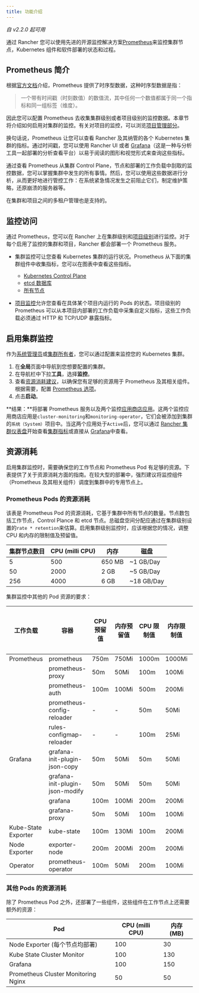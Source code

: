 ```yaml
---
title: 功能介绍
---
```


_自 v2.2.0 起可用_

通过 Rancher 您可以使用先进的开源监控解决方案[Prometheus](https://prometheus.io/)来监控集群节点，Kubernetes 组件和软件部署的状态和过程。

## Prometheus 简介

根据[官方文档](https://prometheus.io/docs/concepts/data_model/)介绍，Prometheus 提供了时序型数据，这种时序型数据是指：

> 一个带有时间戳（时刻数值）的数值流，其中任何一个数值都属于同一个指标和同一组标签（维度）。

因此您可以配置 Prometheus 去收集集群级别或者项目级别的监控数据。本章节将介绍如何启用对集群的监控。有关对项目的监控，可以浏览[项目管理部分](/docs/project-admin/tools/monitoring/_index)。

换句话说，Prometheus 让您可以查看 Rancher 及其纳管的各个 Kubernetes 集群的指标。通过时间戳，您可以使用 Rancher UI 或者 [Grafana](https://grafana.com/)（这是一种与分析工具一起部署的分析查看平台）以易于阅读的图形和视觉形式来查询这些指标。

通过查看 Prometheus 从集群 Control Plane，节点和部署的工作负载中刮取的监控数据，您可以掌握集群中发生的所有事情。然后，您可以使用这些数据进行分析，从而更好地进行管控工作：在系统紧急情况发生之前阻止它们，制定维护策略，还原崩溃的服务器等。

在集群和项目之间的多租户管理也是支持的。

## 监控访问

通过 Prometheus，您可以在 Rancher 上在集群级别和[项目级别](/docs/project-admin/tools/monitoring/_index)进行监控。对于每个启用了监控的集群和项目，Rancher 都会部署一个 Prometheus 服务。

- 集群监控可让您查看 Kubernetes 集群的运行状况。Prometheus 从下面的集群组件中收集指标，您可以在图表中查看这些指标。

  - [Kubernetes Control Plane](/docs/cluster-admin/tools/monitoring/cluster-metrics/_index)
  - [etcd 数据库](/docs/cluster-admin/tools/monitoring/cluster-metrics/_index)
  - [所有节点](/docs/cluster-admin/tools/monitoring/cluster-metrics/_index)

- [项目监控](/docs/project-admin/tools/monitoring/_index)允许您查看在具体某个项目内运行的 Pods 的状态。项目级别的 Prometheus 可以从本项目内部署的工作负载中采集自定义指标，这些工作负载必须通过 HTTP 和 TCP/UDP 暴露指标。

## 启用集群监控

作为[系统管理员](/docs/admin-settings/rbac/global-permissions/_index)或[集群所有者](/docs/admin-settings/rbac/cluster-project-roles/_index)，您可以通过配置来监控您的 Kubernetes 集群。

1. 在**全局**页面中导航到您想要配置的集群。
1. 在导航栏中下拉**工具**，选择**监控**。
1. 查看[资源消耗建议](#资源消耗)，以确保您有足够的资源用于 Prometheus 及其相关组件。根据需要，配置 [Prometheus 选项](/docs/cluster-admin/tools/monitoring/prometheus/_index)。
1. 点击**启动**。

**结果：**将部署 Prometheus 服务以及两个监控[应用商店应用](/docs/catalog/launching-apps/_index)。这两个监控应用商店应用是`cluster-monitoring`和`monitoring-operator`，它们会被添加到集群的`系统（System）`项目中。当这两个应用处于`Active`后，您可以通过 [Rancher 集群仪表盘](/docs/cluster-admin/tools/monitoring/viewing-metrics/_index)开始查看[集群指标](/docs/cluster-admin/tools/monitoring/cluster-metrics/_index)或直接从 [Grafana](/docs/cluster-admin/tools/monitoring/_index)中查看。

## 资源消耗

启用集群监控时，需要确保您的工作节点和 Prometheus Pod 有足够的资源。下表提供了关于资源消耗方面的指南。在较大型的部署中，强烈建议将监控组件（Prometheus 及其相关组件）调度到集群中的专用节点上。

### Prometheus Pods 的资源消耗

该表是 Prometheus Pod 的资源消耗，它基于集群中所有节点的数量。节点数包括工作节点，Control Plance 和 etcd 节点。总磁盘空间分配应通过在集群级别设置的`rate * retention`来估算。启用集群级别监控时，应该根据您的情况，调整 CPU 和内存的限制值及预留值。

| 集群节点数目 | CPU (milli CPU) | 内存   | 磁盘       |
| ------------ | --------------- | ------ | ---------- |
| 5            | 500             | 650 MB | ~1 GB/Day  |
| 50           | 2000            | 2 GB   | ~5 GB/Day  |
| 256          | 4000            | 6 GB   | ~18 GB/Day |

集群监控中其他的 Pod 资源的要求：

| 工作负载            | 容器                            | CPU 预留值 | 内存预留值 | CPU 限制值 | 内存限制值 | 是否可配置 |
| ------------------- | ------------------------------- | ---------- | ---------- | ---------- | ---------- | ---------- |
| Prometheus          | prometheus                      | 750m       | 750Mi      | 1000m      | 1000Mi     | Y          |
|                     | prometheus-proxy                | 50m        | 50Mi       | 100m       | 100Mi      | Y          |
|                     | prometheus-auth                 | 100m       | 100Mi      | 500m       | 200Mi      | Y          |
|                     | prometheus-config-reloader      | -          | -          | 50m        | 50Mi       | N          |
|                     | rules-configmap-reloader        | -          | -          | 100m       | 25Mi       | N          |
| Grafana             | grafana-init-plugin-json-copy   | 50m        | 50Mi       | 50m        | 50Mi       | Y          |
|                     | grafana-init-plugin-json-modify | 50m        | 50Mi       | 50m        | 50Mi       | Y          |
|                     | grafana                         | 100m       | 100Mi      | 200m       | 200Mi      | Y          |
|                     | grafana-proxy                   | 50m        | 50Mi       | 100m       | 100Mi      | Y          |
| Kube-State Exporter | kube-state                      | 100m       | 130Mi      | 100m       | 200Mi      | Y          |
| Node Exporter       | exporter-node                   | 200m       | 200Mi      | 200m       | 200Mi      | Y          |
| Operator            | prometheus-operator             | 100m       | 50Mi       | 200m       | 100Mi      | Y          |

### 其他 Pods 的资源消耗

除了 Prometheus Pod 之外，还部署了一些组件，这些组件在工作节点上还需要额外的资源：

| Pod                                 | CPU (milli CPU) | 内存 (MB) |
| ----------------------------------- | --------------- | --------- |
| Node Exporter (每个节点均部署)      | 100             | 30        |
| Kube State Cluster Monitor          | 100             | 130       |
| Grafana                             | 100             | 150       |
| Prometheus Cluster Monitoring Nginx | 50              | 50        |
